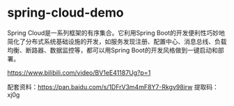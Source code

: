 # spring-cloud-demo
Spring Cloud是一系列框架的有序集合。它利用Spring Boot的开发便利性巧妙地简化了分布式系统基础设施的开发，如服务发现注册、配置中心、消息总线、负载均衡、断路器、数据监控等，都可以用Spring Boot的开发风格做到一键启动和部署。

https://www.bilibili.com/video/BV1eE41187Ug?p=1

配套资料：https://pan.baidu.com/s/1DFrV3m4mF8Y7-Rkgv98irw 提取码：xj0g
